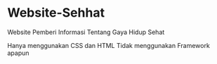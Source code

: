 # Website-Sehhat
Website Pemberi Informasi Tentang Gaya Hidup Sehat

Hanya menggunakan CSS dan HTML
Tidak menggunakan Framework apapun
